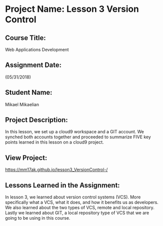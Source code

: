 # Project Name:  Lesson 3 Version Control


## Course Title: 
Web Applications Development

## Assignment Date:  
(05/31/2018)

## Student Name:  
Mikael Mikaelian

## Project Description:
In this lesson, we set up a cloud9 workspace and a GIT account. We synched both accounts together and proceeded to summarize FIVE key points learned in this lesson on a cloud9 project. 

## View Project: 
https://mm17ak.github.io/lesson3_VersionControl-/ 

## Lessons Learned in the Assignment:
In lesson 3, we learned about version control systems (VCS). More specifically what a VCS, what it does, and how it benefits us as developers. We also learned about the two types of VCS, remote and local repository. Lastly we learned about GIT, a local repository type of VCS that we are going to be using in this course. 

